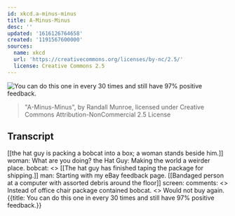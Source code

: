 ```yaml
---
id: xkcd.a-minus-minus
title: A-Minus-Minus
desc: ''
updated: '1616126764658'
created: '1191567600000'
sources:
  name: xkcd
  url: 'https://creativecommons.org/licenses/by-nc/2.5/'
  license: Creative Commons 2.5
---
```

![You can do this one in every 30 times and still have 97% positive feedback.](https://imgs.xkcd.com/comics/a-minus-minus.png)
> "A-Minus-Minus", by Randall Munroe, licensed under Creative Commons Attribution-NonCommercial 2.5 License

## Transcript
[[the hat guy is packing a bobcat into a box; a woman stands beside him.]]
woman: What are you doing?
the Hat Guy: Making the world a weirder place.
bobcat: <<mrrowlll>>
[[The hat guy has finished taping the package for shipping.]]
man: Starting with my eBay feedback page.
[[Bandaged person at a computer with assorted debris around the floor]]
screen: comments:
<<bandaged person typing>> Instead of office chair package contained bobcat.
<<bandaged person typing>> Would not buy again.
{{title: You can do this one in every 30 times and still have 97% positive feedback.}}
